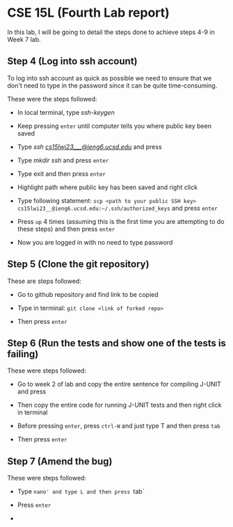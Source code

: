 # CSE 15L (Fourth Lab report)

In this lab, I will be going to detail the steps done to achieve steps 4-9 in Week 7 lab.

## Step 4 (Log into ssh account)

To log into ssh account as quick as possible we need to ensure that we don't need to type in the password since it can be quite time-consuming.




These were the steps followed:

* In local terminal, type *ssh-keygen*

* Keep pressing `enter` until computer tells you where public key been saved
  
* Type *ssh cs15lwi23___@ieng6.ucsd.edu* and press <enter>
  
* Type *mkdir ssh* and press `enter`
  
* Type exit and then press `enter`
  
* Highlight path where public key has been saved and right click 
  
* Type following statement: `scp <path to your public SSH key> cs15lwi23__@ieng6.ucsd.edu:~/.ssh/authorized_keys` and press `enter`
  
* Press `up` 4 times (assuming this is the first time you are attempting to do these steps) and then press `enter`
  
* Now you are logged in with no need to type password

## Step 5 (Clone the git repository) 
  
  
  These are steps followed:
  
  * Go to github repository and find link to be copied
  
  * Type in terminal: `git clone <link of forked repo>`
  
  * Then press `enter`

## Step 6 (Run the tests and show one of the tests is failing)
  
  These were steps followed:
  
  * Go to week 2 of lab and copy the entire sentence for compiling J-UNIT and press <enter>
  
  * Then copy the entire code for running J-UNIT tests and then right click in terminal
  
  * Before pressing `enter`, press `ctrl-W` and just type T and then press `tab`
  
  * Then press `enter`
 
## Step 7 (Amend the bug)
  
  These were steps followed:
  
  * Type `nano' and type L and then press `tab`
  
  * Press `enter`
  
  * 
  
 
  

  
  
 
  
  
